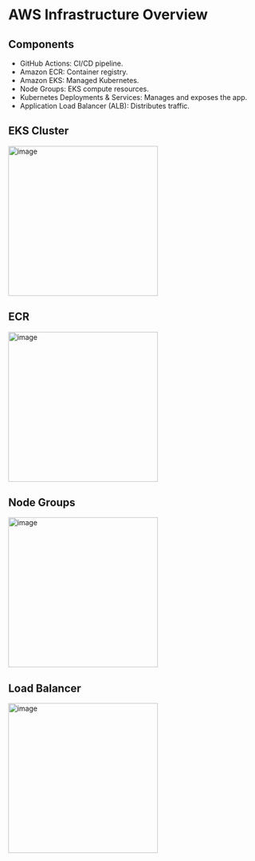 # AWS Infrastructure Overview

## Components
- GitHub Actions: CI/CD pipeline.
- Amazon ECR: Container registry.
- Amazon EKS: Managed Kubernetes.
- Node Groups: EKS compute resources.
- Kubernetes Deployments & Services: Manages and exposes the app.
- Application Load Balancer (ALB): Distributes traffic.
  
## EKS Cluster
<img width="300" alt="image" src="https://github.com/user-attachments/assets/280e9bf9-35bb-4dd9-8c57-69a3dea3b6dd">

## ECR
<img width="300" alt="image" src="https://github.com/user-attachments/assets/80435d46-3e8c-4853-8aef-e8f304fe6f55">

## Node Groups
<img width="300" alt="image" src="https://github.com/user-attachments/assets/dd0d30fd-a673-474f-8426-be4ae5fdfccf">

## Load Balancer
<img width="300" alt="image" src="https://github.com/user-attachments/assets/40ab4f1c-0c35-487d-a7ff-c5a691e19916">

